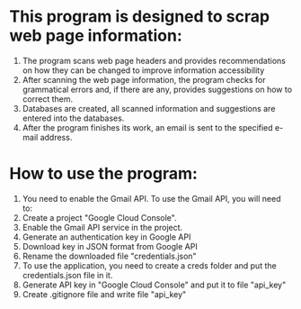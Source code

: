 # This program is designed to scrap web page information:

 1. The program scans web page headers and provides recommendations on how they can be changed to improve information accessibility
 2. After scanning the web page information, the program checks for grammatical errors and, if there are any, provides suggestions on how to correct them.
 3. Databases are created, all scanned information and suggestions are entered into the databases.
 4. After the program finishes its work, an email is sent to the specified e-mail address.

# How to use the program:

 1. You need to enable the Gmail API. To use the Gmail API, you will need to:
 2. Create a project "Google Cloud Console".
 3. Enable the Gmail API service in the project.
 4. Generate an authentication key in Google API
 5. Download key in JSON format from Google API
 5. Rename the downloaded file "credentials.json"
 6. To use the application, you need to create a creds folder and put the credentials.json file in it.
 7. Generate API key in "Google Cloud Console" and put it to file "api_key"
 8. Create .gitignore file and write file "api_key"
